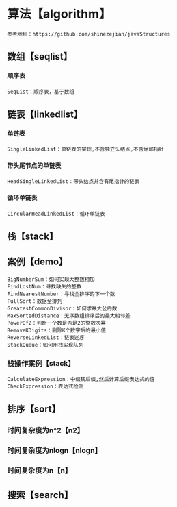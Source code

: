 # 算法【algorithm】
    参考地址：https://github.com/shinezejian/javaStructures

## 数组【seqlist】
#### 顺序表
    SeqList：顺序表，基于数组
    
## 链表【linkedlist】
#### 单链表
    SingleLinkedList：单链表的实现,不含独立头结点,不含尾部指针
#### 带头尾节点的单链表
    HeadSingleLinkedList：带头结点并含有尾指针的链表
#### 循环单链表
    CircularHeadLinkedList：循环单链表

## 栈【stack】





## 案例【demo】
    BigNumberSum：如何实现大整数相加
    FindLostNum：寻找缺失的整数
    FindNearestNumber：寻找全排序的下一个数
    FullSort：数据全排列
    GreatestCommonDivisor：如何求最大公约数
    MaxSortedDistance：无序数组排序后的最大相邻差
    PowerOf2：判断一个数是否是2的整数次幂
    RemoveKDigits：删除K个数字后的最小值
    ReverseLinkedList：链表逆序
    StackQueue：如何用栈实现队列
    
    
### 栈操作案例【stack】
    CalculateExpression：中缀转后缀,然后计算后缀表达式的值
    CheckExpression：表达式检测




## 排序【sort】
### 时间复杂度为n^2【n2】

### 时间复杂度为nlogn【nlogn】

### 时间复杂度为n【n】

## 搜索【search】













